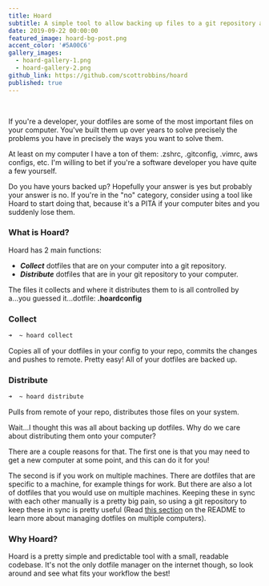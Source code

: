 ```yaml
---
title: Hoard
subtitle: A simple tool to allow backing up files to a git repository and keeping them in sync across computer
date: 2019-09-22 00:00:00
featured_image: hoard-bg-post.png
accent_color: '#5A00C6'
gallery_images:
  - hoard-gallery-1.png
  - hoard-gallery-2.png
github_link: https://github.com/scottrobbins/hoard
published: true
---
```


<p class="post-padding">&nbsp;</p>

If you're a developer, your dotfiles are some of the most important files on your computer. You've built them up over years to solve precisely the problems you have in precisely the ways you want to solve them.

At least on my computer I have a ton of them: .zshrc, .gitconfig, .vimrc, aws configs, etc. I'm willing to bet if you're a software developer you have quite a few yourself.

Do you have yours backed up? Hopefully your answer is yes but probably your answer is no. If you're in the "no" category, consider using a tool like Hoard to start doing that, because it's a PITA if your computer bites and you suddenly lose them.

### What is Hoard?

Hoard has 2 main functions:
* _**Collect**_ dotfiles that are on your computer into a git repository.
* _**Distribute**_ dotfiles that are in your git repository to your computer.

The files it collects and where it distributes them to is all controlled by a...you guessed it...dotfile: **.hoardconfig**

### Collect

```sh
➜  ~ hoard collect
```

Copies all of your dotfiles in your config to your repo, commits the changes and pushes to remote. Pretty easy! All of your dotfiles are backed up.

### Distribute

```sh
➜  ~ hoard distribute
```

Pulls from remote of your repo, distributes those files on your system.

Wait...I thought this was all about backing up dotfiles. Why do we care about distributing them onto your computer?

There are a couple reasons for that. The first one is that you may need to get a new computer at some point, and this can do it for you!

The second is if you work on multiple machines. There are dotfiles that are specific to a machine, for example things for work. But there are also a lot of dotfiles that you would use on multiple machines. Keeping these in sync with each other manually is a pretty big pain, so using a git repository to keep these in sync is pretty useful (Read [this section](https://github.com/scottrobbins/hoard#using-with-multiple-computers) on the README to learn more about managing dotfiles on multiple computers).

### Why Hoard?

Hoard is a pretty simple and predictable tool with a small, readable codebase. It's not the only dotfile manager on the internet though, so look around and see what fits your workflow the best!
